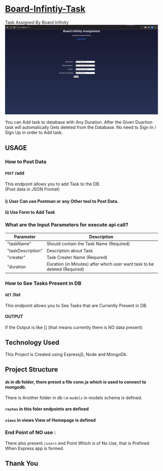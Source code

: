 # [Board-Infintiy-Task](https://codexweb.netlify.app)

Task Assigned By Board Infinity 
![](/projectSS.png)

You can Add task to database with Any Duration. After the Given Duartion task will automatically Gets deleted from the Database.
No need to Sign In / Sign Up in order to Add task. 

## USAGE

### How to Post Data

#### `POST` /add
This endpoint allows you to add Task to the DB.\
(Post data in JSON Fromat)
### 

#### i) User Can use Postman or any Other tool to Post Data.
#### ii) Use Form to Add Task 

### What are the Input Parameters for execute api call?

| Parameter  | Description                                                                                                                  |
|------------|------------------------------------------------------------------------------------------------------------------------------|
| "taskName"     | Should contain the Task Name (Required)                                                                        |
| "taskDescription" | Description about Task |
| "creater"    | Task Creater Name (Required)                             |
| "duration    | Duration (in Minutes) after which user want task to be deleted (Required) |

### How to See Tasks Present in DB

#### `GET` /list
This endpoint allows you to See Tasks that are Currently Present in DB.

#### OUTPUT
If the Output is like  [] (that means currently there is NO data present)

## Technology Used
This Project is Created using  ExpressjS, Node and MongoDb.

## Project Structure

#### `db` in db folder, there presnt a file conn.js which is used to connect to mongodb.<br />
There is Another folder in db i.e `models` in models schema is defined.

#### `routes` in this foler endpoints are defined

#### `views` in views View of Homepage is defined

### End Point of NO use :
There also present `/users` end Point Which is of No Use, that is Prefined When Express app is formed.

## Thank You
